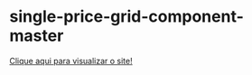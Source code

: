 # single-price-grid-component-master
 
<a href="https://thaliagama.github.io/single-price-grid-component-master"> Clique aqui para visualizar o site!</a>
